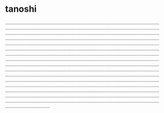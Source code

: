 # tanoshi

....................................................................................................................................................................................................................................................................................................................................................................................................................................................................................................................................................................................................................................................................................................................................................................................................................................................................................................................................................................................................................................................................................................................................................................................................................................................................................................................................................................................................................................................................................................................................................................................................................................................................................................................................................................................................................................................................................................................................................................................................................................................................................................